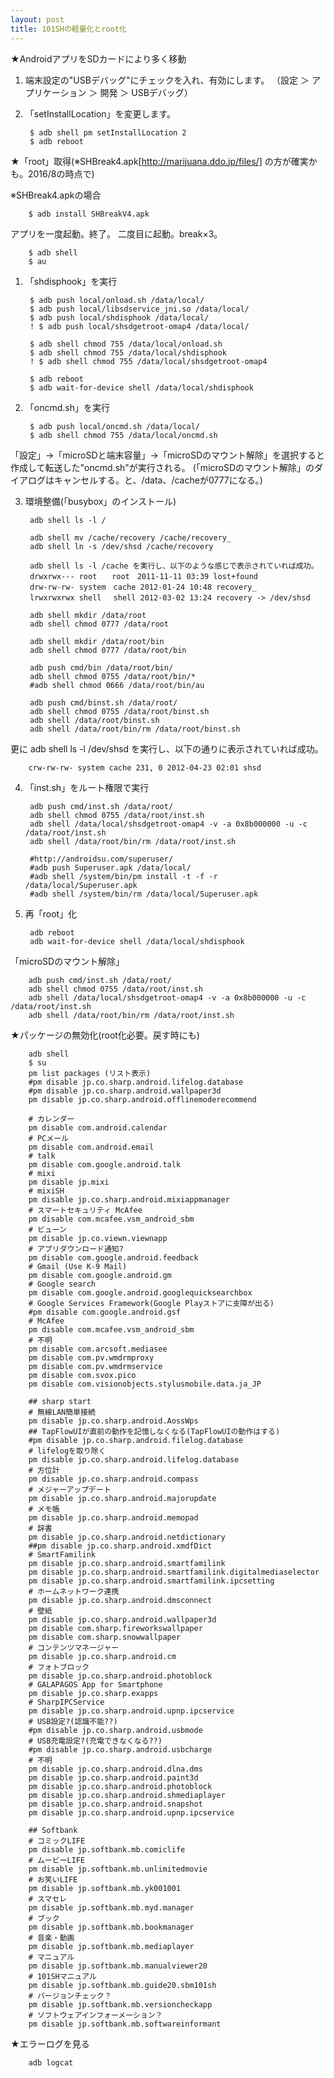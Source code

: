 ```yaml
---
layout: post
title: 101SHの軽量化とroot化
---
```


★AndroidアプリをSDカードにより多く移動
1. 端末設定の"USBデバッグ"にチェックを入れ、有効にします。
（設定 ＞ アプリケーション ＞ 開発 ＞ USBデバッグ）

2. 「setInstallLocation」を変更します。

        $ adb shell pm setInstallLocation 2
        $ adb reboot


★「root」取得(※SHBreak4.apk[http://marijuana.ddo.jp/files/] の方が確実かも。2016/8の時点で)

※SHBreak4.apkの場合

        $ adb install SHBreakV4.apk

アプリを一度起動。終了。
二度目に起動。break×3。

        $ adb shell
        $ au

1. 「shdisphook」を実行

        $ adb push local/onload.sh /data/local/
        $ adb push local/libsdservice_jni.so /data/local/
        $ adb push local/shdisphook /data/local/
        ! $ adb push local/shsdgetroot-omap4 /data/local/
        
        $ adb shell chmod 755 /data/local/onload.sh
        $ adb shell chmod 755 /data/local/shdisphook
        ! $ adb shell chmod 755 /data/local/shsdgetroot-omap4
        
        $ adb reboot
        $ adb wait-for-device shell /data/local/shdisphook

2. 「oncmd.sh」を実行

        $ adb push local/oncmd.sh /data/local/
        $ adb shell chmod 755 /data/local/oncmd.sh

「設定」→「microSDと端末容量」→「microSDのマウント解除」を選択すると作成して転送した"oncmd.sh"が実行される。
(「microSDのマウント解除」のダイアログはキャンセルする。と、/data、/cacheが0777になる。)

3. 環境整備(「busybox」のインストール)

        adb shell ls -l /
        
        adb shell mv /cache/recovery /cache/recovery_
        adb shell ln -s /dev/shsd /cache/recovery
        
        adb shell ls -l /cache を実行し、以下のような感じで表示されていれば成功。
        drwxrwx--- root　　root　2011-11-11 03:39 lost+found
        drw-rw-rw- system　cache 2012-01-24 10:48 recovery_
        lrwxrwxrwx shell　 shell 2012-03-02 13:24 recovery -> /dev/shsd
        
        adb shell mkdir /data/root
        adb shell chmod 0777 /data/root
        
        adb shell mkdir /data/root/bin
        adb shell chmod 0777 /data/root/bin
        
        adb push cmd/bin /data/root/bin/
        adb shell chmod 0755 /data/root/bin/*
        #adb shell chmod 0666 /data/root/bin/au
        
        adb push cmd/binst.sh /data/root/
        adb shell chmod 0755 /data/root/binst.sh
        adb shell /data/root/binst.sh
        adb shell /data/root/bin/rm /data/root/binst.sh

更に adb shell ls -l /dev/shsd を実行し、以下の通りに表示されていれば成功。

        crw-rw-rw- system cache 231, 0 2012-04-23 02:01 shsd

4. 「inst.sh」をルート権限で実行

        adb push cmd/inst.sh /data/root/
        adb shell chmod 0755 /data/root/inst.sh
        adb shell /data/local/shsdgetroot-omap4 -v -a 0x8b000000 -u -c /data/root/inst.sh
        adb shell /data/root/bin/rm /data/root/inst.sh
        
        #http://androidsu.com/superuser/
        #adb push Superuser.apk /data/local/
        #adb shell /system/bin/pm install -t -f -r /data/local/Superuser.apk
        #adb shell /system/bin/rm /data/local/Superuser.apk

5. 再「root」化

        adb reboot
        adb wait-for-device shell /data/local/shdisphook

「microSDのマウント解除」

        adb push cmd/inst.sh /data/root/
        adb shell chmod 0755 /data/root/inst.sh
        adb shell /data/local/shsdgetroot-omap4 -v -a 0x8b000000 -u -c /data/root/inst.sh
        adb shell /data/root/bin/rm /data/root/inst.sh


★パッケージの無効化(root化必要。戻す時にも)

        adb shell
        $ su
        pm list packages (リスト表示)
        #pm disable jp.co.sharp.android.lifelog.database
        #pm disable jp.co.sharp.android.wallpaper3d
        pm disable jp.co.sharp.android.offlinemoderecommend
        
        # カレンダー
        pm disable com.android.calendar
        # PCメール
        pm disable com.android.email
        # talk
        pm disable com.google.android.talk
        # mixi
        pm disable jp.mixi
        # mixiSH
        pm disable jp.co.sharp.android.mixiappmanager
        # スマートセキュリティ McAfee
        pm disable com.mcafee.vsm_android_sbm
        # ビューン
        pm disable jp.co.viewn.viewnapp
        # アプリダウンロード通知?
        pm disable com.google.android.feedback
        # Gmail (Use K-9 Mail)
        pm disable com.google.android.gm
        # Google search
        pm disable com.google.android.googlequicksearchbox
        # Google Services Framework(Google Playストアに支障が出る)
        #pm disable com.google.android.gsf
        # McAfee
        pm disable com.mcafee.vsm_android_sbm
        # 不明
        pm disable com.arcsoft.mediasee
        pm disable com.pv.wmdrmproxy
        pm disable com.pv.wmdrmservice
        pm disable com.svox.pico
        pm disable com.visionobjects.stylusmobile.data.ja_JP
        
        ## sharp start
        # 無線LAN簡単接続
        pm disable jp.co.sharp.android.AossWps
        ## TapFlowUIが直前の動作を記憶しなくなる(TapFlowUIの動作はする)
        #pm disable jp.co.sharp.android.filelog.database
        # lifelogを取り除く
        pm disable jp.co.sharp.android.lifelog.database
        # 方位計
        pm disable jp.co.sharp.android.compass
        # メジャーアップデート
        pm disable jp.co.sharp.android.majorupdate
        # メモ帳
        pm disable jp.co.sharp.android.memopad
        # 辞書
        pm disable jp.co.sharp.android.netdictionary
        ##pm disable jp.co.sharp.android.xmdfDict
        # SmartFamilink
        pm disable jp.co.sharp.android.smartfamilink
        pm disable jp.co.sharp.android.smartfamilink.digitalmediaselector
        pm disable jp.co.sharp.android.smartfamilink.ipcsetting
        # ホームネットワーク連携
        pm disable jp.co.sharp.android.dmsconnect
        # 壁紙
        pm disable jp.co.sharp.android.wallpaper3d
        pm disable com.sharp.fireworkswallpaper
        pm disable com.sharp.snowwallpaper
        # コンテンツマネージャー
        pm disable jp.co.sharp.android.cm
        # フォトブロック
        pm disable jp.co.sharp.android.photoblock
        # GALAPAGOS App for Smartphone
        pm disable jp.co.sharp.exapps
        # SharpIPCService
        pm disable jp.co.sharp.android.upnp.ipcservice
        # USB設定?(認識不能??)
        #pm disable jp.co.sharp.android.usbmode
        # USB充電設定?(充電できなくなる??)
        #pm disable jp.co.sharp.android.usbcharge
        # 不明
        pm disable jp.co.sharp.android.dlna.dms
        pm disable jp.co.sharp.android.paint3d
        pm disable jp.co.sharp.android.photoblock
        pm disable jp.co.sharp.android.shmediaplayer
        pm disable jp.co.sharp.android.snapshot
        pm disable jp.co.sharp.android.upnp.ipcservice
        
        ## Softbank
        # コミックLIFE
        pm disable jp.softbank.mb.comiclife
        # ムービーLIFE
        pm disable jp.softbank.mb.unlimitedmovie
        # お笑いLIFE
        pm disable jp.softbank.mb.yk001001
        # スマセレ
        pm disable jp.softbank.mb.myd.manager
        # ブック
        pm disable jp.softbank.mb.bookmanager
        # 音楽・動画
        pm disable jp.softbank.mb.mediaplayer
        # マニュアル
        pm disable jp.softbank.mb.manualviewer20
        # 101SHマニュアル
        pm disable jp.softbank.mb.guide20.sbm101sh
        # バージョンチェック？
        pm disable jp.softbank.mb.versioncheckapp
        # ソフトウェアインフォーメーション？
        pm disable jp.softbank.mb.softwareinformant

★エラーログを見る

        adb logcat
